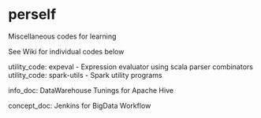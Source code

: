 # perself
Miscellaneous codes for learning

See Wiki for individual codes below      

utility_code: expeval - Expression evaluator using scala parser combinators  
utility_code: spark-utils - Spark utility programs  

info_doc: DataWarehouse Tunings for Apache Hive  

concept_doc: Jenkins for BigData Workflow  
